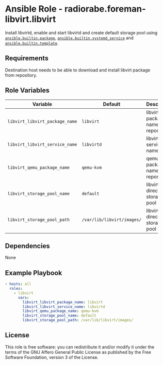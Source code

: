 # Ansible Role - radiorabe.foreman-libvirt.libvirt

Install libvirtd, enable and start libvirtd and create default storage pool using [`ansible.builtin.package`](https://docs.ansible.com/ansible/latest/collections/ansible/builtin/package_module.html), [`ansible.builtin.systemd_service`](https://docs.ansible.com/ansible/latest/collections/ansible/builtin/systemd_service_module.html) and [`ansible.builtin.template`](https://docs.ansible.com/ansible/latest/collections/ansible/builtin/template_module.html).

## Requirements

Destination host needs to be able to download and install libvirt package from repository.

## Role Variables

| Variable | Default | Description |
| -------- | ------- | ----------- |
| `libvirt_libvirt_package_name` | `libvirt` | libvirt package name from repository. |
| `libvirt_libvirt_service_name` | `libvirtd` | libvirt service name. |
| `libvirt_qemu_package_name` | `qemu-kvm` | qemu package name from repository. |
| `libvirt_storage_pool_name` | `default` | libvirt directory storage pool name. |
| `libvirt_storage_pool_path` | `/var/lib/libvirt/images/` | libvirt directory storage pool path. |

## Dependencies

None

## Example Playbook

```yaml
- hosts: all
  roles:
    - libvirt
      vars:
        libvirt_libvirt_package_name: libvirt
        libvirt_libvirt_service_name: libvirtd
        libvirt_qemu_package_name: qemu-kvm
        libvirt_storage_pool_name: default
        libvirt_storage_pool_path: /var/lib/libvirt/images/
```

## License

This role is free software: you can redistribute it and/or modify it under the terms of the GNU Affero General Public License as published by the Free Software Foundation, version 3 of the License.
